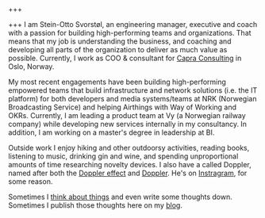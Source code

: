 +++

+++
I am Stein-Otto Svorstøl, an engineering manager, executive and coach with a passion for building high-performing teams and organizations. That means that my job is understanding the business, and coaching and developing all parts of the organization to deliver as much value as possible. Currently, I work as COO & consultant for [Capra Consulting](https://capraconsulting.no) in Oslo, Norway.

My most recent engagements have been building high-performing empowered teams that build infrastructure and network solutions (i.e. the IT platform) for both developers and media systems/teams at NRK (Norwegian Broadcasting Service) and helping Airthings with Way of Working and OKRs. Currently, I am leading a product team at Vy (a Norwegian railway company) while developing new services internally in my consultancy. In addition, I am working on a master's degree in leadership at BI.

Outside work I enjoy hiking and other outdoorsy activities, reading books, listening to music, drinking gin and wine, and spending unproportional amounts of time researching novelty devices. I also have a called Doppler, named after both the [Doppler effect](https://en.wikipedia.org/wiki/Doppler_effect) and [Doppler](https://en.wikipedia.org/wiki/Doppler_(novel)). He's on [Instragram](https://www.instagram.com/buhunden_doppler), for some reason.

Sometimes I [think about things](https://www.youtube.com/watch?v=VFZNvj-HfBU) and even write some thoughts down. Sometimes I publish those thoughts here on my [blog](/blog).